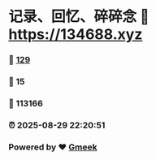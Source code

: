 # 记录、回忆、碎碎念 :link: https://134688.xyz 
### :page_facing_up: [129](https://134688.xyz/tag.html) 
### :speech_balloon: 15 
### :hibiscus: 113166 
### :alarm_clock: 2025-08-29 22:20:51 
### Powered by :heart: [Gmeek](https://github.com/Meekdai/Gmeek)
